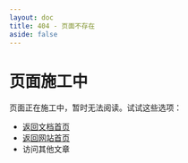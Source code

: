 ```yaml
---
layout: doc
title: 404 - 页面不存在
aside: false
---
```


# 页面施工中

页面正在施工中，暂时无法阅读。试试这些选项：

- [返回文档首页][p:index]
- [返回网站首页][p:homepage]
- 访问其他文章

[p:index]: /documentation/
[p:homepage]: /
